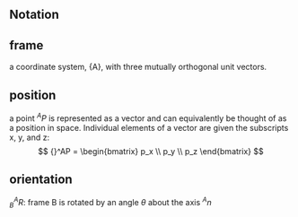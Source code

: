 ## Notation
## frame
a coordinate system, {A}, with three mutually
orthogonal unit vectors.
## position
 a point ${}^A P$ is represented as a vector and
can equivalently be thought of as a position in space.
Individual elements of a vector are given the subscripts x, y, and z:
$$
{}^AP = \begin{bmatrix}
p_x \\
p_y \\
p_z
\end{bmatrix}
$$

## orientation
${}^A_B R$: frame B is rotated by an angle $\theta$ about the axis ${}^A n$
